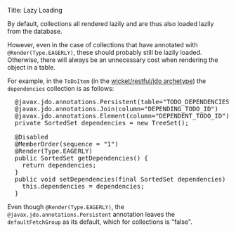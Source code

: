 Title: Lazy Loading

By default, collections all rendered lazily and are thus also loaded lazily from the database.

However, even in the case of collections that have annotated with `@Render(Type.EAGERLY)`, these should probably still be lazily loaded.  Otherwise, there will always be an unnecessary cost when rendering the object in a table.

For example, in the `ToDoItem` (in the [wicket/restful/jdo archetype](../../../getting-started/quickstart-archetype.html)) the `dependencies` collection is as follows:

<pre>
  @javax.jdo.annotations.Persistent(table="TODO_DEPENDENCIES")
  @javax.jdo.annotations.Join(column="DEPENDING_TODO_ID")
  @javax.jdo.annotations.Element(column="DEPENDENT_TODO_ID")
  private SortedSet<ToDoItem> dependencies = new TreeSet<ToDoItem>();

  @Disabled
  @MemberOrder(sequence = "1")
  @Render(Type.EAGERLY)
  public SortedSet<ToDoItem> getDependencies() {
    return dependencies;
  }
  public void setDependencies(final SortedSet<ToDoItem> dependencies) {
    this.dependencies = dependencies;
  }
</pre>

Even though `@Render(Type.EAGERLY)`, the `@javax.jdo.annotations.Persistent` annotation leaves the `defaultFetchGroup` as its default, which for collections is "false".
